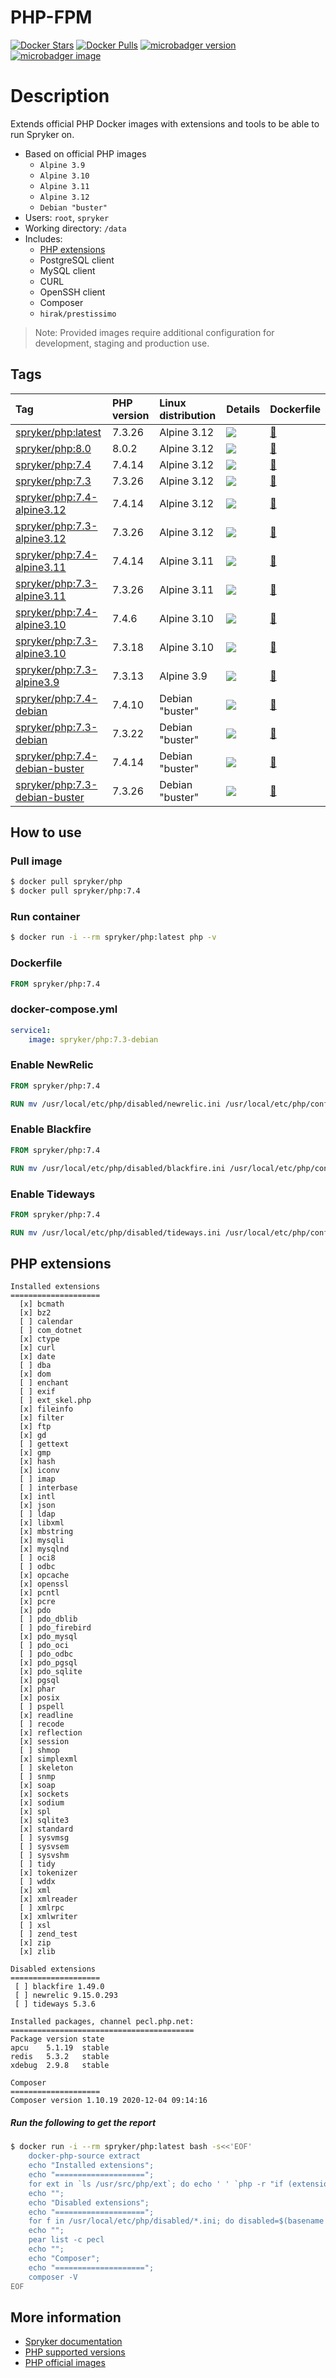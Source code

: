 # PHP-FPM

[![Docker Stars](https://img.shields.io/docker/stars/spryker/php.svg)](https://store.docker.com/community/images/spryker/php)
[![Docker Pulls](https://img.shields.io/docker/pulls/spryker/php.svg)](https://store.docker.com/community/images/spryker/php)
[![microbadger version](https://images.microbadger.com/badges/version/spryker/php.svg)](https://microbadger.com/images/spryker/php "Get your own version badge on microbadger.com")
[![microbadger image](https://images.microbadger.com/badges/image/spryker/php.svg)](https://microbadger.com/images/spryker/php "Get your own image badge on microbadger.com")

# Description

Extends official PHP Docker images with extensions and tools to be able to run Spryker on.

* Based on official PHP images
  * `Alpine 3.9`
  * `Alpine 3.10`
  * `Alpine 3.11`
  * `Alpine 3.12`
  * `Debian "buster"`
* Users: `root`, `spryker`
* Working directory: `/data`
* Includes:
  * [PHP extensions](#php-extensions)
  * PostgreSQL client
  * MySQL client
  * CURL
  * OpenSSH client
  * Composer
  * `hirak/prestissimo`

> Note: Provided images require additional configuration for development, staging and production use.

## Tags

| Tag | PHP version | Linux distribution | Details | Dockerfile |
| :------------- | :------------- | :------------- | :------------- | :------------- |
| [spryker/php:latest](https://hub.docker.com/r/spryker/php/tags?name=latest) | 7.3.26 | Alpine 3.12 |[![](https://images.microbadger.com/badges/image/spryker/php:latest.svg)](https://microbadger.com/images/spryker/php:latest "Get your own image badge on microbadger.com") | [:link:](https://github.com/spryker/docker-php/blob/master/alpine/3.10/7.3/Dockerfile) |
| [spryker/php:8.0](https://hub.docker.com/r/spryker/php/tags?name=8.0)  | 8.0.2 | Alpine 3.12 |[![](https://images.microbadger.com/badges/image/spryker/php:8.0.svg)](https://microbadger.com/images/spryker/php:8.0 "Get your own image badge on microbadger.com") | [:link:](https://github.com/spryker/docker-php/blob/master/alpine/3.12/8.0/Dockerfile) |
| [spryker/php:7.4](https://hub.docker.com/r/spryker/php/tags?name=7.4)  | 7.4.14 | Alpine 3.12 |[![](https://images.microbadger.com/badges/image/spryker/php:7.4.svg)](https://microbadger.com/images/spryker/php:7.4 "Get your own image badge on microbadger.com") | [:link:](https://github.com/spryker/docker-php/blob/master/alpine/3.10/7.4/Dockerfile) |
| [spryker/php:7.3](https://hub.docker.com/r/spryker/php/tags?name=7.3)  | 7.3.26 | Alpine 3.12 |[![](https://images.microbadger.com/badges/image/spryker/php:7.3.svg)](https://microbadger.com/images/spryker/php:7.3 "Get your own image badge on microbadger.com") | [:link:](https://github.com/spryker/docker-php/blob/master/alpine/3.10/7.3/Dockerfile) |
| [spryker/php:7.4-alpine3.12](https://hub.docker.com/r/spryker/php/tags?name=7.4-alpine3.12)  | 7.4.14 | Alpine 3.12 |[![](https://images.microbadger.com/badges/image/spryker/php:7.4-alpine3.12.svg)](https://microbadger.com/images/spryker/php:7.4-alpine3.12 "Get your own image badge on microbadger.com") | [:link:](https://github.com/spryker/docker-php/blob/master/alpine/3.12/7.4/Dockerfile) |
| [spryker/php:7.3-alpine3.12](https://hub.docker.com/r/spryker/php/tags?name=7.3-alpine3.12)  | 7.3.26 | Alpine 3.12 |[![](https://images.microbadger.com/badges/image/spryker/php:7.3-alpine3.12.svg)](https://microbadger.com/images/spryker/php:7.3-alpine3.12 "Get your own image badge on microbadger.com") | [:link:](https://github.com/spryker/docker-php/blob/master/alpine/3.12/7.3/Dockerfile) |
| [spryker/php:7.4-alpine3.11](https://hub.docker.com/r/spryker/php/tags?name=7.4-alpine3.11)  | 7.4.14 | Alpine 3.11 |[![](https://images.microbadger.com/badges/image/spryker/php:7.4-alpine3.11.svg)](https://microbadger.com/images/spryker/php:7.4-alpine3.11 "Get your own image badge on microbadger.com") | [:link:](https://github.com/spryker/docker-php/blob/master/alpine/3.11/7.4/Dockerfile) |
| [spryker/php:7.3-alpine3.11](https://hub.docker.com/r/spryker/php/tags?name=7.3-alpine3.11)  | 7.3.26 | Alpine 3.11 |[![](https://images.microbadger.com/badges/image/spryker/php:7.3-alpine3.11.svg)](https://microbadger.com/images/spryker/php:7.3-alpine3.11 "Get your own image badge on microbadger.com") | [:link:](https://github.com/spryker/docker-php/blob/master/alpine/3.11/7.3/Dockerfile) |
| [spryker/php:7.4-alpine3.10](https://hub.docker.com/r/spryker/php/tags?name=7.4-alpine3.10)  | 7.4.6 | Alpine 3.10 |[![](https://images.microbadger.com/badges/image/spryker/php:7.4-alpine3.10.svg)](https://microbadger.com/images/spryker/php:7.4-alpine3.10 "Get your own image badge on microbadger.com") | [:link:](https://github.com/spryker/docker-php/blob/master/alpine/3.10/7.4/Dockerfile) |
| [spryker/php:7.3-alpine3.10](https://hub.docker.com/r/spryker/php/tags?name=7.3-alpine3.10)  | 7.3.18 | Alpine 3.10 |[![](https://images.microbadger.com/badges/image/spryker/php:7.3-alpine3.10.svg)](https://microbadger.com/images/spryker/php:7.3-alpine3.10 "Get your own image badge on microbadger.com") | [:link:](https://github.com/spryker/docker-php/blob/master/alpine/3.10/7.3/Dockerfile) |
| [spryker/php:7.3-alpine3.9](https://hub.docker.com/r/spryker/php/tags?name=7.3-alpine3.9)  | 7.3.13 | Alpine 3.9 |[![](https://images.microbadger.com/badges/image/spryker/php:7.3-alpine3.9.svg)](https://microbadger.com/images/spryker/php:7.3-alpine3.9 "Get your own image badge on microbadger.com") | [:link:](https://github.com/spryker/docker-php/blob/master/alpine/3.9/7.3/Dockerfile) |
| [spryker/php:7.4-debian](https://hub.docker.com/r/spryker/php/tags?name=7.4-debian)  | 7.4.10 | Debian "buster" |[![](https://images.microbadger.com/badges/image/spryker/php:7.4-debian.svg)](https://microbadger.com/images/spryker/php:7.4-debian "Get your own image badge on microbadger.com") | [:link:](https://github.com/spryker/docker-php/blob/master/debian/7.4/Dockerfile) |
| [spryker/php:7.3-debian](https://hub.docker.com/r/spryker/php/tags?name=7.3-debian)  | 7.3.22 | Debian "buster"| [![](https://images.microbadger.com/badges/image/spryker/php:7.3-debian.svg)](https://microbadger.com/images/spryker/php:7.3-debian "Get your own image badge on microbadger.com") | [:link:](https://github.com/spryker/docker-php/blob/master/debian/7.3/Dockerfile) |
| [spryker/php:7.4-debian-buster](https://hub.docker.com/r/spryker/php/tags?name=7.4-debian-buster)  | 7.4.14 | Debian "buster" |[![](https://images.microbadger.com/badges/image/spryker/php:7.4-debian.svg)](https://microbadger.com/images/spryker/php:7.4-debian "Get your own image badge on microbadger.com") | [:link:](https://github.com/spryker/docker-php/blob/master/debian/7.4/Dockerfile) |
| [spryker/php:7.3-debian-buster](https://hub.docker.com/r/spryker/php/tags?name=7.3-debian-buster)  | 7.3.26 | Debian "buster"| [![](https://images.microbadger.com/badges/image/spryker/php:7.3-debian.svg)](https://microbadger.com/images/spryker/php:7.3-debian "Get your own image badge on microbadger.com") | [:link:](https://github.com/spryker/docker-php/blob/master/debian/7.3/Dockerfile) |

## How to use

### Pull image
```bash
$ docker pull spryker/php
$ docker pull spryker/php:7.4
```

### Run container
```bash
$ docker run -i --rm spryker/php:latest php -v
```

### Dockerfile
```dockerfile
FROM spryker/php:7.4
```

### docker-compose.yml
```yaml
service1:
    image: spryker/php:7.3-debian
```

### Enable NewRelic
```dockerfile
FROM spryker/php:7.4

RUN mv /usr/local/etc/php/disabled/newrelic.ini /usr/local/etc/php/conf.d/90-newrelic.ini
```

### Enable Blackfire
```dockerfile
FROM spryker/php:7.4

RUN mv /usr/local/etc/php/disabled/blackfire.ini /usr/local/etc/php/conf.d/90-blackfire.ini
```

### Enable Tideways
```dockerfile
FROM spryker/php:7.4

RUN mv /usr/local/etc/php/disabled/tideways.ini /usr/local/etc/php/conf.d/90-tideways.ini
```

## PHP extensions

```
Installed extensions
====================
  [x] bcmath
  [x] bz2
  [ ] calendar
  [ ] com_dotnet
  [x] ctype
  [x] curl
  [x] date
  [ ] dba
  [x] dom
  [ ] enchant
  [ ] exif
  [ ] ext_skel.php
  [x] fileinfo
  [x] filter
  [x] ftp
  [x] gd
  [ ] gettext
  [x] gmp
  [x] hash
  [x] iconv
  [ ] imap
  [ ] interbase
  [x] intl
  [x] json
  [ ] ldap
  [x] libxml
  [x] mbstring
  [x] mysqli
  [x] mysqlnd
  [ ] oci8
  [ ] odbc
  [x] opcache
  [x] openssl
  [x] pcntl
  [x] pcre
  [x] pdo
  [ ] pdo_dblib
  [ ] pdo_firebird
  [x] pdo_mysql
  [ ] pdo_oci
  [ ] pdo_odbc
  [x] pdo_pgsql
  [x] pdo_sqlite
  [x] pgsql
  [x] phar
  [x] posix
  [ ] pspell
  [x] readline
  [ ] recode
  [x] reflection
  [x] session
  [ ] shmop
  [x] simplexml
  [ ] skeleton
  [ ] snmp
  [x] soap
  [x] sockets
  [x] sodium
  [x] spl
  [x] sqlite3
  [x] standard
  [ ] sysvmsg
  [ ] sysvsem
  [ ] sysvshm
  [ ] tidy
  [x] tokenizer
  [ ] wddx
  [x] xml
  [x] xmlreader
  [ ] xmlrpc
  [x] xmlwriter
  [ ] xsl
  [ ] zend_test
  [x] zip
  [x] zlib

Disabled extensions
====================
 [ ] blackfire 1.49.0
 [ ] newrelic 9.15.0.293
 [ ] tideways 5.3.6 

Installed packages, channel pecl.php.net:
=========================================
Package version state
apcu    5.1.19  stable
redis   5.3.2   stable
xdebug  2.9.8   stable

Composer
====================
Composer version 1.10.19 2020-12-04 09:14:16
```
##### Run the following to get the report
```bash
$ docker run -i --rm spryker/php:latest bash -s<<'EOF'
    docker-php-source extract
    echo "Installed extensions";
    echo "====================";
    for ext in `ls /usr/src/php/ext`; do echo ' ' `php -r "if (extension_loaded('$ext' !== 'opcache' ? '$ext' : 'Zend OPcache')) { echo '[x] $ext'; } else { echo '[ ] $ext'; }"`; done
    echo "";
    echo "Disabled extensions";
    echo "====================";
    for f in /usr/local/etc/php/disabled/*.ini; do disabled=$(basename $f | sed -e 's/\.ini$//'); echo " [ ] ${disabled} $(PHP_INI_SCAN_DIR=:/usr/local/etc/php/disabled php -r "echo phpversion('${disabled}');")"; done
    echo "";
    pear list -c pecl
    echo "";
    echo "Composer";
    echo "====================";
    composer -V
EOF
```

## More information
* [Spryker documentation](https://documentation.spryker.com)
* [PHP supported versions](http://php.net/supported-versions.php)
* [PHP official images](https://github.com/docker-library/php)
